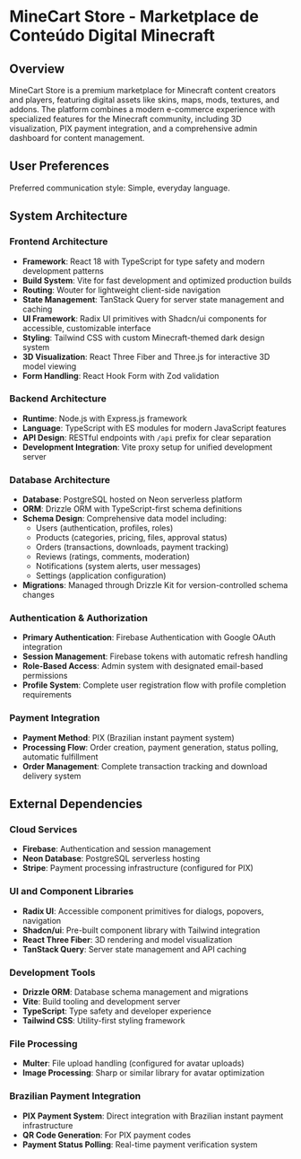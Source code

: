 # MineCart Store - Marketplace de Conteúdo Digital Minecraft

## Overview

MineCart Store is a premium marketplace for Minecraft content creators and players, featuring digital assets like skins, maps, mods, textures, and addons. The platform combines a modern e-commerce experience with specialized features for the Minecraft community, including 3D visualization, PIX payment integration, and a comprehensive admin dashboard for content management.

## User Preferences

Preferred communication style: Simple, everyday language.

## System Architecture

### Frontend Architecture
- **Framework**: React 18 with TypeScript for type safety and modern development patterns
- **Build System**: Vite for fast development and optimized production builds
- **Routing**: Wouter for lightweight client-side navigation
- **State Management**: TanStack Query for server state management and caching
- **UI Framework**: Radix UI primitives with Shadcn/ui components for accessible, customizable interface
- **Styling**: Tailwind CSS with custom Minecraft-themed dark design system
- **3D Visualization**: React Three Fiber and Three.js for interactive 3D model viewing
- **Form Handling**: React Hook Form with Zod validation

### Backend Architecture
- **Runtime**: Node.js with Express.js framework
- **Language**: TypeScript with ES modules for modern JavaScript features
- **API Design**: RESTful endpoints with `/api` prefix for clear separation
- **Development Integration**: Vite proxy setup for unified development server

### Database Architecture
- **Database**: PostgreSQL hosted on Neon serverless platform
- **ORM**: Drizzle ORM with TypeScript-first schema definitions
- **Schema Design**: Comprehensive data model including:
  - Users (authentication, profiles, roles)
  - Products (categories, pricing, files, approval status)
  - Orders (transactions, downloads, payment tracking)
  - Reviews (ratings, comments, moderation)
  - Notifications (system alerts, user messages)
  - Settings (application configuration)
- **Migrations**: Managed through Drizzle Kit for version-controlled schema changes

### Authentication & Authorization
- **Primary Authentication**: Firebase Authentication with Google OAuth integration
- **Session Management**: Firebase tokens with automatic refresh handling
- **Role-Based Access**: Admin system with designated email-based permissions
- **Profile System**: Complete user registration flow with profile completion requirements

### Payment Integration
- **Payment Method**: PIX (Brazilian instant payment system)
- **Processing Flow**: Order creation, payment generation, status polling, automatic fulfillment
- **Order Management**: Complete transaction tracking and download delivery system

## External Dependencies

### Cloud Services
- **Firebase**: Authentication and session management
- **Neon Database**: PostgreSQL serverless hosting
- **Stripe**: Payment processing infrastructure (configured for PIX)

### UI and Component Libraries
- **Radix UI**: Accessible component primitives for dialogs, popovers, navigation
- **Shadcn/ui**: Pre-built component library with Tailwind integration
- **React Three Fiber**: 3D rendering and model visualization
- **TanStack Query**: Server state management and API caching

### Development Tools
- **Drizzle ORM**: Database schema management and migrations
- **Vite**: Build tooling and development server
- **TypeScript**: Type safety and developer experience
- **Tailwind CSS**: Utility-first styling framework

### File Processing
- **Multer**: File upload handling (configured for avatar uploads)
- **Image Processing**: Sharp or similar library for avatar optimization

### Brazilian Payment Integration
- **PIX Payment System**: Direct integration with Brazilian instant payment infrastructure
- **QR Code Generation**: For PIX payment codes
- **Payment Status Polling**: Real-time payment verification system